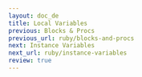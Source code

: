 ```yaml
---
layout: doc_de
title: Local Variables
previous: Blocks & Procs
previous_url: ruby/blocks-and-procs
next: Instance Variables
next_url: ruby/instance-variables
review: true
---
```


